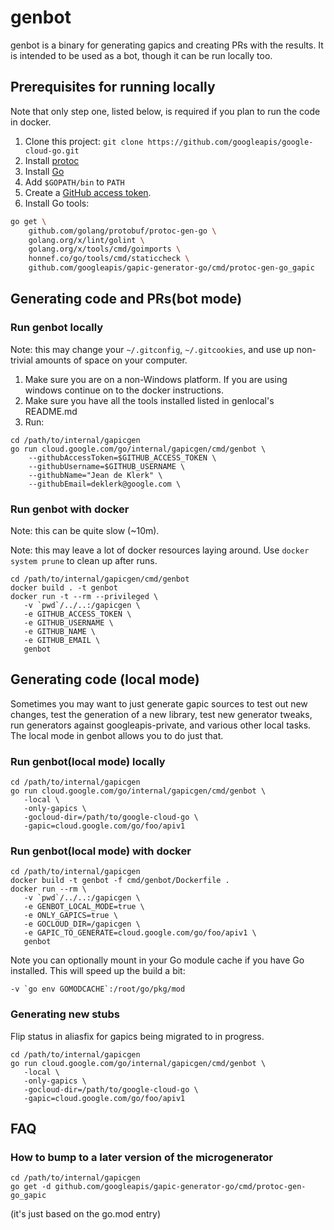 # genbot

genbot is a binary for generating gapics and creating PRs with the results.
It is intended to be used as a bot, though it can be run locally too.

## Prerequisites for running locally

Note that only step one, listed below, is required if you plan to run the code
in docker.

1. Clone this project: `git clone https://github.com/googleapis/google-cloud-go.git`
1. Install [protoc](https://github.com/protocolbuffers/protobuf/releases)
1. Install [Go](http://golang.org/dl)
1. Add `$GOPATH/bin` to `PATH`
1. Create a [GitHub access token](https://help.github.com/en/github/authenticating-to-github/creating-a-personal-access-token-for-the-command-line).
1. Install Go tools:

```bash
go get \
    github.com/golang/protobuf/protoc-gen-go \
    golang.org/x/lint/golint \
    golang.org/x/tools/cmd/goimports \
    honnef.co/go/tools/cmd/staticcheck \
    github.com/googleapis/gapic-generator-go/cmd/protoc-gen-go_gapic
```

## Generating code and PRs(bot mode)

### Run genbot locally

Note: this may change your `~/.gitconfig`, `~/.gitcookies`, and use up
non-trivial amounts of space on your computer.

1. Make sure you are on a non-Windows platform. If you are using windows
   continue on to the docker instructions.
1. Make sure you have all the tools installed listed in genlocal's README.md
1. Run:

```shell
cd /path/to/internal/gapicgen
go run cloud.google.com/go/internal/gapicgen/cmd/genbot \
    --githubAccessToken=$GITHUB_ACCESS_TOKEN \
    --githubUsername=$GITHUB_USERNAME \
    --githubName="Jean de Klerk" \
    --githubEmail=deklerk@google.com \
```

### Run genbot with docker

Note: this can be quite slow (~10m).

Note: this may leave a lot of docker resources laying around. Use
`docker system prune` to clean up after runs.

```shell
cd /path/to/internal/gapicgen/cmd/genbot
docker build . -t genbot
docker run -t --rm --privileged \
   -v `pwd`/../..:/gapicgen \
   -e GITHUB_ACCESS_TOKEN \
   -e GITHUB_USERNAME \
   -e GITHUB_NAME \
   -e GITHUB_EMAIL \
   genbot
```

## Generating code (local mode)

Sometimes you may want to just generate gapic sources to test out
new changes, test the generation of a new library, test new generator tweaks,
run generators against googleapis-private, and various other local tasks. The
local mode in genbot allows you to do just that.

### Run genbot(local mode) locally

```shell
cd /path/to/internal/gapicgen
go run cloud.google.com/go/internal/gapicgen/cmd/genbot \
   -local \
   -only-gapics \
   -gocloud-dir=/path/to/google-cloud-go \
   -gapic=cloud.google.com/go/foo/apiv1
```

### Run genbot(local mode) with docker

```shell
cd /path/to/internal/gapicgen
docker build -t genbot -f cmd/genbot/Dockerfile .
docker run --rm \
   -v `pwd`/../..:/gapicgen \
   -e GENBOT_LOCAL_MODE=true \
   -e ONLY_GAPICS=true \
   -e GOCLOUD_DIR=/gapicgen \
   -e GAPIC_TO_GENERATE=cloud.google.com/go/foo/apiv1 \
   genbot
```

Note you can optionally mount in your Go module cache if you have Go installed.
This will speed up the build a bit:

```shell
-v `go env GOMODCACHE`:/root/go/pkg/mod
```

### Generating new stubs

Flip status in aliasfix for gapics being migrated to in progress.

```shell
cd /path/to/internal/gapicgen
go run cloud.google.com/go/internal/gapicgen/cmd/genbot \
   -local \
   -only-gapics \
   -gocloud-dir=/path/to/google-cloud-go \
   -gapic=cloud.google.com/go/foo/apiv1
```

## FAQ

### How to bump to a later version of the microgenerator

```shell
cd /path/to/internal/gapicgen
go get -d github.com/googleapis/gapic-generator-go/cmd/protoc-gen-go_gapic
```

(it's just based on the go.mod entry)
